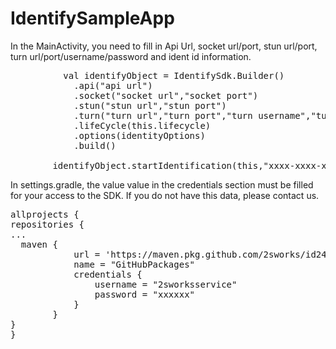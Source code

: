 # IdentifySampleApp

In the MainActivity, you need to fill in Api Url, socket url/port, stun url/port, turn url/port/username/password and ident id information.
<pre>
          val identifyObject = IdentifySdk.Builder()
            .api("api url")
            .socket("socket url","socket port")
            .stun("stun url","stun port")
            .turn("turn url","turn port","turn username","turn password")
            .lifeCycle(this.lifecycle)
            .options(identityOptions)
            .build()

        identifyObject.startIdentification(this,"xxxx-xxxx-xxxx-xxxx-xxxxxxx","tr")
</pre>


In settings.gradle, the value value in the credentials section must be filled for your access to the SDK. If you do not have this data, please contact us.


 <pre>allprojects {
repositories {
...
  maven {
            url = 'https://maven.pkg.github.com/2sworks/id24.tr-android-sdk'
            name = "GitHubPackages"
            credentials {
                username = "2sworksservice"
                password = "xxxxxx"
            }
        }
}
}</pre>
